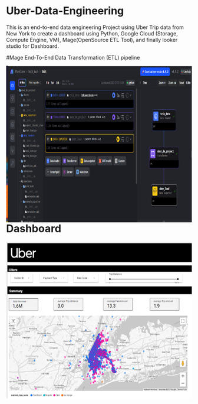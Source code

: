 # Uber-Data-Engineering
This is an end-to-end data engineering Project using Uber Trip data from New York to create a dashboard using Python, Google Cloud (Storage, Compute Engine, VM), Mage(OpenSource ETL Tool), and finally looker studio for Dashboard.

#Mage End-To-End Data Transformation (ETL) pipeline
<p>
<img src="https://github.com/Kanchan20005/Uber-Data-Engineering/blob/main/Mage-ETL%20.png" align="left"
     alt="Mage-ai" width="920" height="424">
</p>

<be />



    


# Dashboard
<p>
     <img src="https://github.com/Kanchan20005/Uber-Data-Engineering/blob/main/Dashboard.png" align="left"
     alt="Mage-ai" width="920" height="424">
</p>

